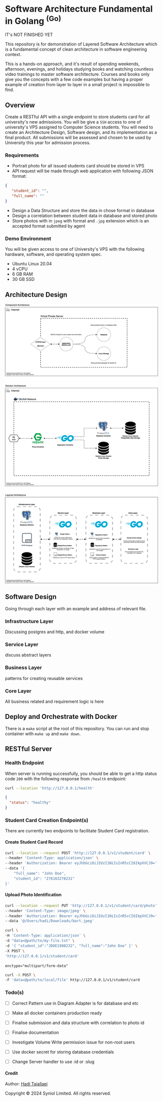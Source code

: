 # Software Architecture Fundamental in Golang <sup>(Go)</sup>
IT's NOT FINISHED YET


This repository is for demonstration of Layered Software Architecture which 
is a fundamental concept of clean architecture in software engineering context. 

This is a hands-on approach, and it's result of spending weekends, afternoon, 
evenings, and holidays studying books and watching countless video trainings 
to master software architecture. Courses and books only give you the concepts 
with a few code examples but having a proper example of creation from layer 
to layer in a small project is impossible to find.


## Overview
Create a RESTful API with a single endpoint to store students card for all 
university's new admissions. You will be give a `SSH` access to one of 
university's VPS assigned to Computer Science students. You will need to create 
an Architecture Design, Software design, and its implementation as a final 
product. All submissions will be assessed and chosen to be used by University 
this year for admission process.


### Requirements
 * Portrait photo for all issued students card should be stored in VPS
 * API request will be made through web application with following JSON format:
 ```json
{
    "student_id": "",
    "full_name": ""
}
```
 * Design a Data Structure and store the data in chose format in database
 * Design a correlation between student data in database and stored photo
 * Store photos with in `jpeg` with format and `.jpg` extension which is an 
accepted format submitted by agent


### Demo Environment
You will be given access to one of University's VPS with the following hardware, 
software, and operating system spec.
 * Ubuntu Linux 20.04
 * 4 vCPU
 * 6 GB RAM
 * 30 GB SSD


## Architecture Design
<img src="./docs/architecture-design-diagram.png" style="max-width: 100%" alt="">


## Software Design
Going through each layer with an example and address of relevant file.

### Infrastructure Layer
Discussing postgres and http, and docker volume

### Service Layer
discuss abstract layers


### Business Layer
patterns for creating reusable services 


### Core Layer
All business related and requirement logic is here


## Deploy and Orchestrate with Docker
There is a `make` script at the root of this repository. You can run and stop 
container with `make up` and `make down`.


## RESTful Server

### Health Endpoint
When server is running successfully, you should be able to get a http status 
code `200` with the following response from `/health` endpoint:

```sh
curl --location 'http://127.0.0.1/health'
```

```json
{
  "status": "healthy"
}
```

### Student Card Creation Endpoint(s)
There are currently two endpoints to facilitate Student Card registration.

#### Create Student Card Record
```sh
curl --location --request POST 'http://127.0.0.1/v1/student/card' \
--header 'Content-Type: application/json' \
--header 'Authorization: Bearer eyJhbGciOiJIUzI1NiIsInR5cCI6IkpXVCJ9=' \
--data '{
    "full_name": "John Doe",
    "student_id": "276163278231"
}'
```

#### Upload Photo Identification
```sh
curl --location --request PUT 'http://127.0.0.1/v1/student/card/photo' \
--header 'Content-Type: image/jpeg' \
--header 'Authorization: Bearer eyJhbGciOiJIUzI1NiIsInR5cCI6IkpXVCJ9=' \
--data '@/Users/hadi/Downloads/bart.jpeg'
```


```sh
curl \ 
-H 'Content-Type: application/json' \ 
-d "data=@path/to/my-file.txt" \ 
-d '{ "student_id":"JDOE1988232", "full_name":"John Doe" }' \ 
-X POST \ 
'http://127.0.0.1/v1/student/card'
```

`enctype="multipart/form-data"`
```sh
curl -X POST \ 
-F 'data=@path/to/local/file' http://127.0.0.1/v1/student/card
```


### Todo(s)
 * [ ] Correct Pattern use in Diagram Adapter is for database and etc
 * [ ] Make all docker containers production ready
 * [ ] Finalise submission and data structure with correlation to photo id
 * [ ] Finalise documentation
 * [ ] Investigate Volume Write permission issue for non-root users
 * [ ] Use docker secret for storing database credentials
 * [ ] Change Server handler to use :id or :slug


#### Credit
Author: [Hadi Tajallaei](mailto:hadi@syniol.com)

Copyright &copy; 2024 Syniol Limited. All rights reserved.
